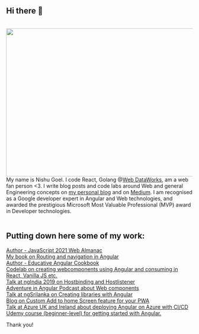 ## Hi there 👋

<div align="center">
	<br>
	<a href="https://www.educative.io/courses/a-hands-on-guide-to-angular" target="_blank">
		<img src="https://svgshare.com/i/N3q.svg" width="800" height="400">
	</a>
	<br>
</div>

<div>My name is Nishu Goel. I code React, Golang @<a href="https://github.com/webdataworks" target="_blank">Web DataWorks</a>, am a web fan person <3. I write blog posts and code labs around Web and general Engineering concepts on  <a href="https://unravelweb.dev/" target="_blank">my personal blog</a> and on <a href="https://nishugoel.medium.com/" target="_blank">Medium</a>. I am recognised as a Google developer expert in Angular and Web technologies, and awarded the prestigious Microsoft Most Valuable Professional (MVP) award in Developer technologies.</div>
<br>


	
## Putting down here some of my work:

<a href= "https://almanac.httparchive.org/en/2020/" target="_blank">Author - JavaScript 2021 Web Almanac</a><br/>
<a href="http://amzn.to/2I39w2K" target="_blank">My book on Routing and navigation in Angular</a><br/>
<a href="https://www.educative.io/courses/a-hands-on-guide-to-angular" target="_blank">Author - Educative Angular Cookbook</a><br/>
<a href="https://bit.ly/msdevcon-web" target="_blank">Codelab on creating webcomponents using Angular and consuming in React, Vanilla JS etc.</a><br/>
<a href="https://youtu.be/nRrbYGXE8xQ" target="_blank">Talk at ngIndia 2019 on Hostbinding and Hostlistener</a><br/>
<a href="http://ow.ly/jTKp50A4luh" target="_blank">Adventure in Angular Podcast about Web components</a><br/>
<a href="https://youtu.be/GG0idbhZUFU" target="_blank">Talk at ngSrilanka on Creating libraries with Angular</div><br/>
<a href="https://medium.com/@nishu0505/custom-a2hs-for-your-pwa-114d77d97fb0" target="_blank">Blog on Custom Add to home Screen feature for your PWA</a><br/>
<a href="https://bit.ly/2S1khY2" target="_blank">Talk at Azure UK and Ireland about deploying Angular on Azure with CI/CD</a><br/>
<a href="https://www.udemy.com/course/angular-for-beginners-l/" target="_blank">Udemy course (beginner-level) for getting started with Angular.</a><br/>


Thank you!
